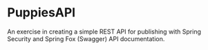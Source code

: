 # PuppiesAPI

An exercise in creating a simple REST API for publishing with Spring Security and Spring Fox (Swagger) API documentation. 
